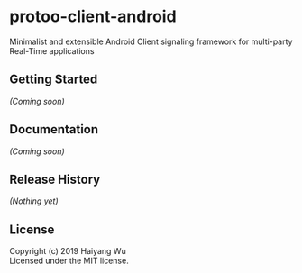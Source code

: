 # protoo-client-android

Minimalist and extensible Android Client signaling framework for multi-party Real-Time applications

## Getting Started
_(Coming soon)_

## Documentation
_(Coming soon)_

## Release History
_(Nothing yet)_

## License
Copyright (c) 2019 Haiyang Wu  
Licensed under the MIT license.
